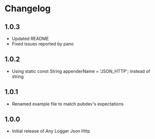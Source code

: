 # Changelog

## 1.0.3

* Updated README
* Fixed issues reported by pano

## 1.0.2

* Using static const String appenderName = 'JSON_HTTP'; instead of string

## 1.0.1

* Renamed example file to match pubdev's expectations

## 1.0.0

* Initial release of Any Logger Json Http